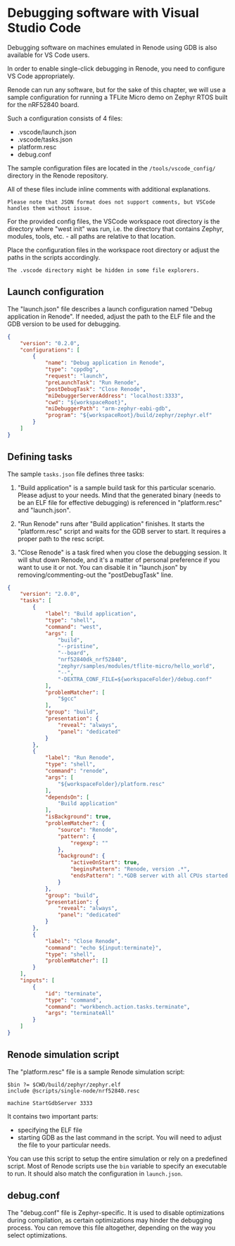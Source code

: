 # Debugging software with Visual Studio Code

Debugging software on machines emulated in Renode using GDB is also available for VS Code users.

In order to enable single-click debugging in Renode, you need to configure VS Code appropriately.

Renode can run any software, but for the sake of this chapter, we will use a sample configuration for running a TFLite Micro demo on Zephyr RTOS built for the nRF52840 board.

Such a configuration consists of 4 files:
* .vscode/launch.json
* .vscode/tasks.json
* platform.resc
* debug.conf

The sample configuration files are located in the `/tools/vscode_config/` directory in the Renode repository.

All of these files include inline comments with additional explanations.

```{note}
Please note that JSON format does not support comments, but VSCode handles them without issue.
```

For the provided config files, the VSCode workspace root directory is the directory where "west init" was run, i.e. the directory that contains Zephyr, modules, tools, etc. - all paths are relative to that location.

Place the configuration files in the workspace root directory or adjust the paths in the scripts accordingly.

```{note}
The .vscode directory might be hidden in some file explorers.
```

## Launch configuration

The "launch.json" file describes a launch configuration named "Debug application in Renode". 
If needed, adjust the path to the ELF file and the GDB version to be used for debugging. 

```json
{
    "version": "0.2.0",
    "configurations": [
        {
            "name": "Debug application in Renode",
            "type": "cppdbg",
            "request": "launch",
            "preLaunchTask": "Run Renode",
            "postDebugTask": "Close Renode",
            "miDebuggerServerAddress": "localhost:3333",
            "cwd": "${workspaceRoot}",
            "miDebuggerPath": "arm-zephyr-eabi-gdb",
            "program": "${workspaceRoot}/build/zephyr/zephyr.elf"
        }
    ]
}
```

## Defining tasks

The sample `tasks.json` file defines three tasks:

1. "Build application" is a sample build task for this particular scenario. 
Please adjust to your needs. Mind that the generated binary (needs to be an ELF file for effective debugging) is referenced in "platform.resc" and "launch.json".

1. "Run Renode" runs after "Build application" finishes. 
It starts the "platform.resc" script and waits for the GDB server to start. 
It requires a proper path to the resc script.

1. "Close Renode" is a task fired when you close the debugging session. It will shut down Renode, and it's a matter of personal preference if you want to use it or not. You can disable it in "launch.json" by removing/commenting-out the "postDebugTask" line.

```json
{
    "version": "2.0.0",
    "tasks": [
        {
            "label": "Build application",
            "type": "shell",
            "command": "west",
            "args": [
                "build",
                "--pristine",
                "--board",
                "nrf52840dk_nrf52840",
                "zephyr/samples/modules/tflite-micro/hello_world",
                "--",
                "-DEXTRA_CONF_FILE=${workspaceFolder}/debug.conf"
            ],
            "problemMatcher": [
                "$gcc"
            ],
            "group": "build",
            "presentation": {
                "reveal": "always",
                "panel": "dedicated"
            }
        },
        {
            "label": "Run Renode",
            "type": "shell",
            "command": "renode",
            "args": [
                "${workspaceFolder}/platform.resc"
            ],
            "dependsOn": [
                "Build application"
            ],
            "isBackground": true,
            "problemMatcher": {
                "source": "Renode",
                "pattern": {
                    "regexp": ""
                },
                "background": {
                    "activeOnStart": true,
                    "beginsPattern": "Renode, version .*",
                    "endsPattern": ".*GDB server with all CPUs started on port.*"
                }
            },
            "group": "build",
            "presentation": {
                "reveal": "always",
                "panel": "dedicated"
            }
        },
        {
            "label": "Close Renode",
            "command": "echo ${input:terminate}",
            "type": "shell",
            "problemMatcher": []
        }
    ],
    "inputs": [
        {
            "id": "terminate",
            "type": "command",
            "command": "workbench.action.tasks.terminate",
            "args": "terminateAll"
        }
    ]
}
```

## Renode simulation script 

The "platform.resc" file is a sample Renode simulation script:

```
$bin ?= $CWD/build/zephyr/zephyr.elf
include @scripts/single-node/nrf52840.resc

machine StartGdbServer 3333
```

It contains two important parts: 
- specifying the ELF file 
- starting GDB as the last command in the script. 
You will need to adjust the file to your particular needs.

You can use this script to setup the entire simulation or rely on a predefined script.
Most of Renode scripts use the `bin` variable to specify an executable to run.
It should also match the configuration in `launch.json`.

## debug.conf

The "debug.conf" file is Zephyr-specific. 
It is used to disable optimizations during compilation, as certain optimizations may hinder the debugging process. 
You can remove this file altogether, depending on the way you select optimizations.
